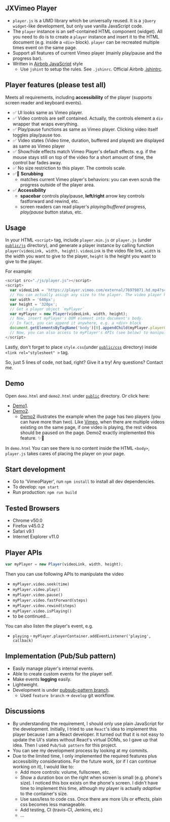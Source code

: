 ## JXVimeo Player
* `player.js` is a UMD library which be universally reused. It is a `jQuery widget`-like development, but only use vanilla JavaScript code.
* The `player` instance is an self-contained HTML component (widget). All you need to do is to create a `player` instance and insert it to the HTML document (e.g. inside a `<div>` block). `player` can be recreated multiple times event on the same page.
* Support all features of current Vimeo player (mainly play/pause and the progress bar).
* Written in [Airbnb JavaScript](https://github.com/airbnb/javascript) style
  * Use `jshint` to setup the rules. See `.jshinrc`. Official Airbnb [.jshintrc](https://github.com/airbnb/javascript/blob/master/linters/.jshintrc).

## Player features (please test all)
Meets all requirements, including **accessibility** of the player (supports screen reader and keyboard events).
* :white_check_mark: UI looks same as Vimeo player.
* :white_check_mark: Video controls are self contained. Actually, the controls element a `div` wrapper that wraps everything.
* :white_check_mark: Play/pause functions as same as Vimeo player. Clicking video itself toggles play/pause too.
* :white_check_mark: Video states (Video time, duration, buffered and played) are displayed as same as Vimeo player
* :white_check_mark: Show/hide effects match Vimeo Player's default effects. e.g. if the mouse stays still on top of the video for a short amount of time, the control bar fades away.
* :white_check_mark: No size restriction to this player. The controls scale.
* :white_check_mark::tada: **Scrubbing**
  * matches current Vimeo player's behaviors: you can even scrub the progress outside of the player area.
* :white_check_mark: **Accessibility**
  * __spacebar__ controls play/pause, __left/right__ arrow key controls fastforward and rewind, etc.
  * screen readers can read player's _playing/buffered_ progress, _play/pause_ button status, etc.

## Usage
In your HTML `<script>` tag, include `player.min.js` or `player.js` (under [`public/js`](https://github.com/jyxia/JXVimeo/tree/master/public) directory), and generate a player instance by calling function `player(videoLink, width, height)`. `videoLink` is the video file link, `width` is the width you want to give to the player, `height` is the height you want to give to the player.

For example:
```javascript
<script src="./js/player.js"></script>
<script>
  var videoLink = 'https://player.vimeo.com/external/76979871.hd.mp4?s=700bf8f30f8f8114cc372e94c4156aaf&profile_id=113';
  // You can actually assign any size to the player. The video player has a responsive design.
  var width = '640px';
  var height = '320px';
  // Get a player object `myPlayer`
  var myPlayer = new Player(videoLink, width, height);
  // Now, insert myPlayer's DOM element into document's body.
  // In fact, you can append it anywhere, e.g. a <div> block
  document.getElementsByTagName('body')[0].appendChild(myPlayer.playerContainer);
  // Now, you can also access to myPlayer's APIs (see below) to manipulate the video, e.g. myPlayer.play()
</script>
```

Lastly, don't forget to place `style.css`(under [`public/css`](https://github.com/jyxia/JXVimeo/tree/master/public) directory) inside `<link rel="stylesheet" >` tag.

So, just 5 lines of code, not bad, right? Give it a try! Any questions? Contact me.

## Demo
Open `demo.html` and `demo2.html` under [`public`](https://github.com/jyxia/JXVimeo/tree/master/public) directory. Or click here:
* [Demo1](http://xiajinyue.info/JXVimeo/demo.html).
* [Demo2](http://xiajinyue.info/JXVimeo/demo2.html).
  * [Demo2](http://xiajinyue.info/JXVimeo/demo2.html) illustrates the example when the page has two players (you can have more than two). Like [Vimeo](https://vimeo.com), when there are multiple videos existing on the same page, if one video is playing, the rest videos should be paused on the page. Demo2 exactly implemented this feature. :sparkles::tada:

In `demo.html` You can see there is no content inside the HTML `<body>`, `player.js` takes cares of placing the player on your page.   

## Start development
* Go to 'VimeoPlayer', run `npm install` to install all dev dependencies.
* To develop: `npm start`  
* Run production: `npm run build`

## Tested Browsers
* Chrome v50.0
* Firefox v45.0.2
* Safari v9.1
* Internet Explorer v11.0

## Player APIs
```javascript
var myPlayer = new Player(videoLink, width, height);
```
Then you can use following APIs to manipulate the video

* `myPlayer.video.seek(time)`
* `myPlayer.video.play()`
* `myPlayer.video.pause()`
* `myPlayer.video.fastForward(steps)`
* `myPlayer.video.rewind(steps)`
* `myPlayer.video.isPlaying()`
* to be continued...

You can also listen the player's event, e.g.

* `playing` - `myPlayer.playerContainer.addEventListener('playing', callback)`

## Implementation (Pub/Sub pattern)
* Easily manage player's internal events.
* Able to create custom events for the player self.
* Make events **logging** easily.
* Lightweight.
* Development is under [pubsub-pattern branch](https://github.com/jyxia/JXVimeo/tree/pubsub-pattern).
  * Used `feature branch` -> `develop` git workflow.

## Discussions
* By understanding the requirement, I should only use plain JavaScript for the development. Initially, I tried to use `React`'s idea to implement this player because I am a React developer. It turned out that it is not easy to update the UI's states without React's virtual DOMs, so I gave up that idea. Then I used `Pub/Sub pattern` for this project.
* You can see my development process by looking at my commits.
* Due to the limited time, I only implemented the required features plus accessibility considerations. For the future work, (or if I can continue working on it), I would like to:
  * Add more controls: volume, fullscreen, etc.
  * Show a duration box on the right when screen is small (e.g. phone's size). I noticed this box exists on the phone's screen. I didn't have time to implement this time, although my player is actually *adaptive* to the container's size.
  * Use sass/less to code css. Once there are more UIs or effects, plain css becomes less manageable.
  * Add testing, CI (travis-CI, Jenkins, etc.)
  * ...
